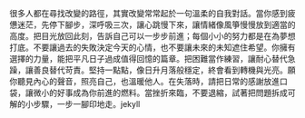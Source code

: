 很多人都在尋找改變的路徑，其實改變常常起於一句溫柔的自我對話。當你感到疲憊迷茫，先停下腳步，深呼吸三次，讓心跳慢下來，讓情緒像風箏慢慢放到適當的高度。把目光放回此刻，告訴自己可以一步步前進；每個小小的努力都是在為夢想打底。不要讓過去的失敗決定今天的心情，也不要讓未來的未知遮住希望。你擁有選擇的力量，能把平凡日子過成值得回憶的篇章。把困難當作練習，讓耐心替代急躁，讓善良替代苛責。堅持一點點，像日升月落般穩定，終會看到轉機與光亮。願你聽見內心的聲音，照亮自己，也溫暖他人。在失落時，請把日常的感謝放進口袋，讓微小的好事成為你前進的燃料。當挫折來臨，不要退縮，試著把問題拆成可解的小步驟，一步一腳印地走。jekyll